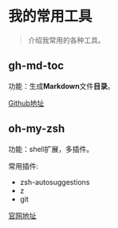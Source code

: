# 我的常用工具

> 介绍我常用的各种工具。

## gh-md-toc

功能：生成**Markdown**文件**目录**。

[Github地址](https://github.com/ekalinin/github-markdown-toc)

## oh-my-zsh

功能：shell扩展，多插件。

常用插件:

- zsh-autosuggestions
- z
- git

[官网地址](https://ohmyz.sh/)

